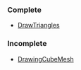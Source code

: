 <h3>Complete</h3>
<ul>
	<li><a href="DrawTriangles">DrawTriangles</a></li>
</ul>
<h3>Incomplete</h3>
<ul>
	<li><a href="DrawingCubeMesh">DrawingCubeMesh</a></li>
</ul>
